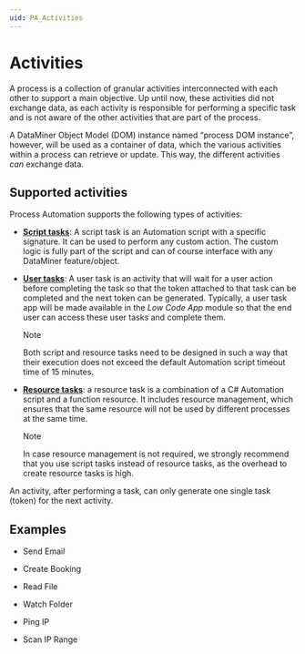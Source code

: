 ```yaml
---
uid: PA_Activities
---
```


# Activities

A process is a collection of granular activities interconnected with each other to support a main objective. Up until now, these activities did not exchange data, as each activity is responsible for performing a specific task and is not aware of the other activities that are part of the process.

A DataMiner Object Model (DOM) instance named “process DOM instance”, however, will be used as a container of data, which the various activities within a process can retrieve or update. This way, the different activities *can* exchange data.

## Supported activities

Process Automation supports the following types of activities:

- [**Script tasks**](xref:Creating_Activities#script-tasks): A script task is an Automation script with a specific signature. It can be used to perform any custom action. The custom logic is fully part of the script and can of course interface with any DataMiner feature/object.

- [**User tasks**](xref:Creating_Activities#user-tasks): A user task is an activity that will wait for a user action before completing the task so that the token attached to that task can be completed and the next token can be generated. Typically, a user task app will be made available in the *Low Code App* module so that the end user can access these user tasks and complete them.

  > [!NOTE]
  > Both script and resource tasks need to be designed in such a way that their execution does not exceed the default Automation script timeout time of 15 minutes.

- [**Resource tasks**](xref:Creating_Activities#resource-tasks): a resource task is a combination of a C# Automation script and a function resource. It includes resource management, which ensures that the same resource will not be used by different processes at the same time.

  > [!NOTE]
  > In case resource management is not required, we strongly recommend that you use script tasks instead of resource tasks, as the overhead to create resource tasks is high.

An activity, after performing a task, can only generate one single task (token) for the next activity.

## Examples

- Send Email

- Create Booking

- Read File

- Watch Folder

- Ping IP

- Scan IP Range
